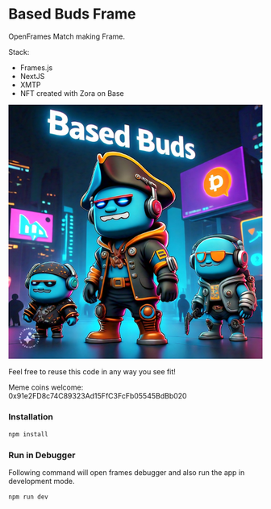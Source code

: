 # Based Buds Frame

OpenFrames Match making Frame.

Stack:

- Frames.js
- NextJS
- XMTP
- NFT created with Zora on Base

![Screenshot](https://github.com/sonicsmith/based-buds/blob/main/public/images/main.png)

Feel free to reuse this code in any way you see fit!

Meme coins welcome: 0x91e2FD8c74C89323Ad15FfC3FcFb05545BdBb020

### Installation

```sh
npm install
```

### Run in Debugger

Following command will open frames debugger and also run the app in development mode.

```sh
npm run dev
```
